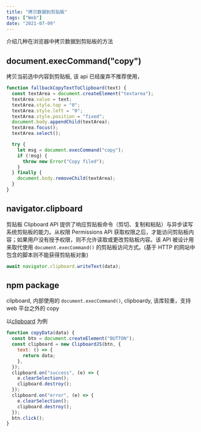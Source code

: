 ```yaml
---
title: "拷贝数据到剪贴板"
tags: ["Web"]
date: "2021-07-09"
---
```


介绍几种在浏览器中拷贝数据到剪贴板的方法

## document.execCommand("copy")

拷贝当前选中内容到剪贴板, 该 api 已经废弃不推荐使用，

```js
function fallbackCopyTextToClipboard(text) {
  const textArea = document.createElement("textarea");
  textArea.value = text;
  textArea.style.top = "0";
  textArea.style.left = "0";
  textArea.style.position = "fixed";
  document.body.appendChild(textArea);
  textArea.focus();
  textArea.select();

  try {
    let msg = document.execCommand("copy");
    if (!msg) {
      throw new Error("Copy filed");
    }
  } finally {
    document.body.removeChild(textArea);
  }
}
```

## navigator.clipboard

剪贴板 Clipboard API 提供了响应剪贴板命令（剪切、复制和粘贴）与异步读写系统剪贴板的能力。从权限 Permissions API 获取权限之后，才能访问剪贴板内容；如果用户没有授予权限，则不允许读取或更改剪贴板内容。该 API 被设计用来取代使用 `document.execCommand()` 的剪贴板访问方式。(基于 HTTP 的网站中包含的脚本则不能获得剪贴板对象)

```js
await navigator.clipboard.writeText(data);
```

## npm package

clipboard, 内部使用的 `document.execCommand()`,
clipboardy, 该库较重，支持 web 平台之外的 copy

以[clipboard](https://www.npmjs.com/package/clipboard) 为例

```js
function copyData(data) {
  const btn = document.createElement("BUTTON");
  const clipboard = new ClipboardJS(btn, {
    text: () => {
      return data;
    },
  });
  clipboard.on("success", (e) => {
    e.clearSelection();
    clipboard.destroy();
  });
  clipboard.on("error", (e) => {
    e.clearSelection();
    clipboard.destroy();
  });
  btn.click();
}
```
